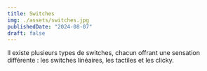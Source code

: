 ```yaml
---
title: Switches
img: ./assets/switches.jpg
publishedDate: "2024-08-07"
draft: false
---
```


Il existe plusieurs types de switches, chacun offrant une sensation différente : les switches linéaires, les tactiles et les clicky.
